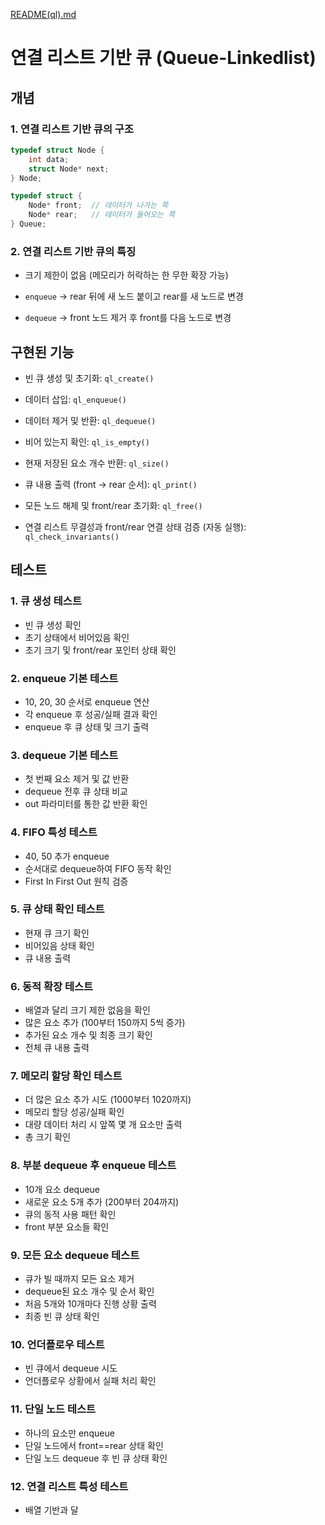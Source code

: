 [README(ql).md](https://github.com/user-attachments/files/21773993/README.ql.md)
# 연결 리스트 기반 큐 (Queue-Linkedlist)

## 개념

### 1. 연결 리스트 기반 큐의 구조

```c
typedef struct Node {
    int data;
    struct Node* next;
} Node;

typedef struct {
    Node* front;  // 데이터가 나가는 쪽
    Node* rear;   // 데이터가 들어오는 쪽
} Queue;
```

### 2. 연결 리스트 기반 큐의 특징

- 크기 제한이 없음 (메모리가 허락하는 한 무한 확장 가능)

- `enqueue` → rear 뒤에 새 노드 붙이고 rear를 새 노드로 변경

- `dequeue` → front 노드 제거 후 front를 다음 노드로 변경

## 구현된 기능

- 빈 큐 생성 및 초기화: `ql_create()`

- 데이터 삽입: `ql_enqueue()`

- 데이터 제거 및 반환: `ql_dequeue()`

- 비어 있는지 확인: `ql_is_empty()`

- 현재 저장된 요소 개수 반환: `ql_size()`

- 큐 내용 출력 (front -> rear 순서): `ql_print()`

- 모든 노드 해제 및 front/rear 초기화: `ql_free()`

- 연결 리스트 무결성과 front/rear 연결 상태 검증 (자동 실행): `ql_check_invariants()`

## 테스트

### 1. 큐 생성 테스트

- 빈 큐 생성 확인
- 초기 상태에서 비어있음 확인
- 초기 크기 및 front/rear 포인터 상태 확인

### 2. enqueue 기본 테스트

- 10, 20, 30 순서로 enqueue 연산
- 각 enqueue 후 성공/실패 결과 확인
- enqueue 후 큐 상태 및 크기 출력

### 3. dequeue 기본 테스트

- 첫 번째 요소 제거 및 값 반환
- dequeue 전후 큐 상태 비교
- out 파라미터를 통한 값 반환 확인

### 4. FIFO 특성 테스트

- 40, 50 추가 enqueue
- 순서대로 dequeue하여 FIFO 동작 확인
- First In First Out 원칙 검증

### 5. 큐 상태 확인 테스트

- 현재 큐 크기 확인
- 비어있음 상태 확인
- 큐 내용 출력

### 6. 동적 확장 테스트

- 배열과 달리 크기 제한 없음을 확인
- 많은 요소 추가 (100부터 150까지 5씩 증가)
- 추가된 요소 개수 및 최종 크기 확인
- 전체 큐 내용 출력

### 7. 메모리 할당 확인 테스트

- 더 많은 요소 추가 시도 (1000부터 1020까지)
- 메모리 할당 성공/실패 확인
- 대량 데이터 처리 시 앞쪽 몇 개 요소만 출력
- 총 크기 확인

### 8. 부분 dequeue 후 enqueue 테스트

- 10개 요소 dequeue
- 새로운 요소 5개 추가 (200부터 204까지)
- 큐의 동적 사용 패턴 확인
- front 부분 요소들 확인

### 9. 모든 요소 dequeue 테스트

- 큐가 빌 때까지 모든 요소 제거
- dequeue된 요소 개수 및 순서 확인
- 처음 5개와 10개마다 진행 상황 출력
- 최종 빈 큐 상태 확인

### 10. 언더플로우 테스트

- 빈 큐에서 dequeue 시도
- 언더플로우 상황에서 실패 처리 확인

### 11. 단일 노드 테스트

- 하나의 요소만 enqueue
- 단일 노드에서 front==rear 상태 확인
- 단일 노드 dequeue 후 빈 큐 상태 확인

### 12. 연결 리스트 특성 테스트

- 배열 기반과 달
